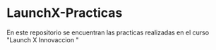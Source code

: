 # LaunchX-Practicas
En este repositorio se encuentran las practicas realizadas en el curso "Launch X Innovaccion "

